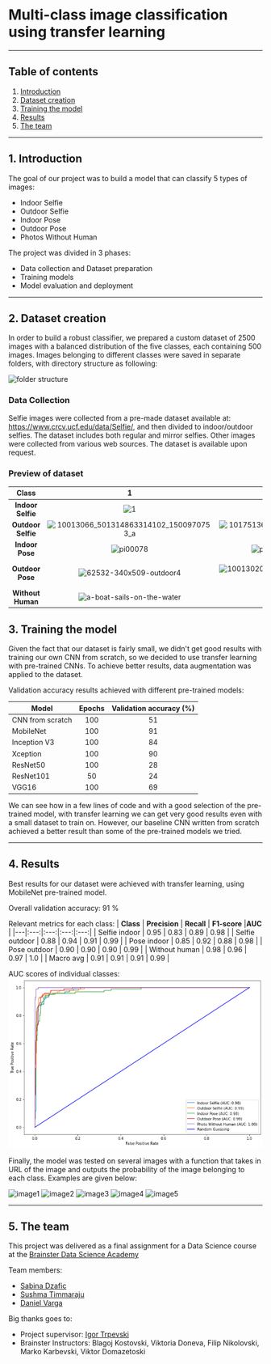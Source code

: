 # Multi-class image classification using transfer learning 
--------------------------------
#### 

## Table of contents
1. [Introduction](#introduction)
2. [Dataset creation](#Dataset_creation)
3. [Training the model](#Training_the_model)
4. [Results](#Results)
5. [The team](#The_team)

--------------------------------
## 1. Introduction <a name="introduction"></a>
The goal of our project was to build a model that can classify 5 types of images:
* Indoor Selfie
* Outdoor Selfie
* Indoor Pose
* Outdoor Pose
* Photos Without Human

The project was divided in 3 phases:
* Data collection and Dataset preparation
* Training models
* Model evaluation and deployment

--------------------------------
## 2. Dataset creation <a name="Dataset_creation"></a>

In order to build a robust classifier, we prepared a custom dataset of 2500 images with a balanced distribution of the five classes, each containing 500 images. Images belonging to different classes were saved in separate folders, with directory structure as following:

![folder structure](https://github.com/sushmavenu/ourfinalproject/blob/images/folders.png)


### Data Collection <a name="Data_collection"></a>
Selfie images were collected from a pre-made dataset available at: https://www.crcv.ucf.edu/data/Selfie/, and then divided to indoor/outdoor selfies. The dataset includes both regular and mirror selfies. Other images were collected from various web sources. The dataset is available upon request.

### Preview of dataset <a name="Preview_of_dataset"></a>

| **Class**|**1**|**2** |**3**|**4**|**5**|  
|:---:|:---:|:---:|:---:|:---:|:---:|
|**Indoor Selfie**|![1](https://user-images.githubusercontent.com/86669701/125687459-3af5d805-d1e3-4c41-8ca8-9f03740b6dc2.jpg)|![2](https://user-images.githubusercontent.com/86669701/125687462-646ef80e-4dfa-4e96-861b-79fe159ac166.jpg)|![3](https://user-images.githubusercontent.com/86669701/125687463-e69fc1cc-9458-4e32-ab1d-7b61c79a3205.jpg)|![4](https://user-images.githubusercontent.com/86669701/125687465-fc33ec8f-3ebc-4448-9ca1-5221b2483aca.jpg)|![5](https://user-images.githubusercontent.com/86669701/125687467-eef6a818-d2a8-425d-9bf8-4558985322b9.jpg)|
|**Outdoor Selfie**|![10013066_501314863314102_1500970753_a](https://user-images.githubusercontent.com/86669701/125687915-e165e01e-3bbe-4c5c-897c-2617959c3115.jpg)|![10175136_1450536605181202_1947453693_a](https://user-images.githubusercontent.com/86669701/125687919-e176e8ec-da7f-473e-aed3-68fb99ba8bc0.jpg)|![OIP](https://user-images.githubusercontent.com/86669701/125687921-939ae5ad-ab55-4658-b408-eed5d78169eb.jpg)|![so00010](https://user-images.githubusercontent.com/86669701/125687922-c058628c-2f48-4515-a9c9-0628ae4912b9.jpg)|![so00024](https://user-images.githubusercontent.com/86669701/125687924-3b43bc33-f82f-41e7-a209-6bdd103dc945.jpg)|
|**Indoor Pose**    |![pi00078](https://user-images.githubusercontent.com/86669701/125688412-8b8e2e37-dbf8-4245-bb6f-123c6c3c6137.jpg)|![pexels-ali-pazani-2787341](https://user-images.githubusercontent.com/86669701/125688414-4894b4f6-d42e-4752-8cfc-77a1a72e2a75.jpg)|![pi00013](https://user-images.githubusercontent.com/86669701/125688415-0283f669-94eb-4872-8225-0543b909e97d.jpg)|![pi00016](https://user-images.githubusercontent.com/86669701/125688418-0573f09e-af93-40ed-84c1-2fb467f8c973.jpg)|![pi00050](https://user-images.githubusercontent.com/86669701/125688420-48fda318-1cbd-4c9d-98d0-a7e30c5a9732.jpg)|
|**Outdoor Pose**  |![62532-340x509-outdoor4](https://user-images.githubusercontent.com/86669701/125688710-bc1298ed-01e0-487a-b386-23f65109b08d.jpg)|![10013020_624911064230364_1577490982_a](https://user-images.githubusercontent.com/86669701/125688711-5ac6999e-06b2-46f2-bc88-83ca5792714d.jpg)|![4032](https://user-images.githubusercontent.com/86669701/125688712-518cb511-64f1-4c0d-80df-fa30e1dcd8d7.jpg)|![5824bfab157992b7b554f1de9dae131d](https://user-images.githubusercontent.com/86669701/125688714-a7b10ad7-ee03-4532-b48c-08ba856a44ec.jpg)|![54127e2476780e4a045ddaae65062928--men-fashion-photography-editorial-photography](https://user-images.githubusercontent.com/86669701/125688715-addd608f-2495-49b8-acec-4263e977ede2.jpg)|
|**Without Human** |![a-boat-sails-on-the-water](https://user-images.githubusercontent.com/86669701/125689199-1f068465-804c-4cb7-a4b4-290c2cce1e54.jpg)|![Image_118](https://user-images.githubusercontent.com/86669701/125689201-992354eb-376a-4418-84f2-f8163f2daf89.jpg)|![Image_182](https://user-images.githubusercontent.com/86669701/125689203-151fe723-42b3-4aaf-979e-840dbf22da94.jpg)|![lighthouse-blue-sky-and-beach-pools](https://user-images.githubusercontent.com/86669701/125689204-2d375e5a-3ded-4f2b-a656-a18ea95e6fcd.jpg)|![treeline-below-mountain-and-blue-sky](https://user-images.githubusercontent.com/86669701/125689205-0aeec6fe-d8a0-4d54-b06e-c69927cda525.jpg)|
## 3. Training the model <a name="Training_the_model"></a>
Given the fact that our dataset is fairly small, we didn't get good results with training our own CNN from scratch, so we decided to use transfer learning with pre-trained CNNs. To achieve better results, data augmentation was applied to the dataset.

Validation accuracy results achieved with different pre-trained models:

| **Model** | **Epochs** | **Validation accuracy (%)** |
|---|:---:|:---:|
| CNN from scratch | 100 | 51 |
| MobileNet | 100 | 91 |
| Inception V3 | 100 | 84 |
| Xception | 100 | 90 |
| ResNet50 |100 | 28 |
| ResNet101 | 50 | 24 |
| VGG16 | 100 | 69 |

We can see how in a few lines of code and with a good selection of the pre-trained model, with transfer learning we can get very good results even with a small dataset to train on. However, our baseline CNN written from scratch achieved a better result than some of the pre-trained models we tried.

--------------------------------
## 4. Results <a name="Results"></a>
Best results for our dataset were achieved with transfer learning, using MobileNet pre-trained model. 

Overall validation accuracy: 91 % 

Relevant metrics for each class:
| **Class** | **Precision** | **Recall** | **F1-score** |**AUC** |
|---|:---:|:---:|:---:|:---:|
| Selfie indoor | 0.95 | 0.83 | 0.89 | 0.98 |
| Selfie outdoor | 0.88 | 0.94 | 0.91 | 0.99 |
| Pose indoor | 0.85 | 0.92 | 0.88 | 0.98 | 
| Pose outdoor | 0.90 | 0.90 | 0.90 | 0.99 |
| Without human | 0.98 | 0.96 | 0.97 | 1.0 |
| Macro avg | 0.91 | 0.91 | 0.91 |  0.99 |

AUC scores of individual classes:
![auc](https://github.com/sushmavenu/Multi-class-image-classification-in-Keras/blob/images/auc_best_model.png)


Finally, the model was tested on several images with a function that takes in URL of the image and outputs the probability of the image belonging to each class. Examples are given below:
  
![image1](https://github.com/sushmavenu/ourfinalproject/blob/images/image1.png)
![image2](https://github.com/sushmavenu/ourfinalproject/blob/images/image2.png) 
![image3](https://github.com/sushmavenu/ourfinalproject/blob/images/image3.png)
![image4](https://github.com/sushmavenu/ourfinalproject/blob/images/image4.png)
![image5](https://github.com/sushmavenu/ourfinalproject/blob/images/image5.png)


--------------------------------
## 5. The team <a name="The_team"></a>

This project was delivered as a final assignment for a Data Science course at the [Brainster Data Science Academy](https://brainster.io/)

Team members:
* [Sabina Dzafic](https://github.com/sabinadzafic)
* [Sushma Timmaraju](https://github.com/sushmavenu)
* [Daniel Varga](https://github.com/IndaPerpetuum)

Big thanks goes to:
* Project supervisor: [Igor Trpevski]()  
* Brainster Instructors: Blagoj Kostovski, Viktoria Doneva, Filip Nikolovski, Marko Karbevski, Viktor Domazetoski
